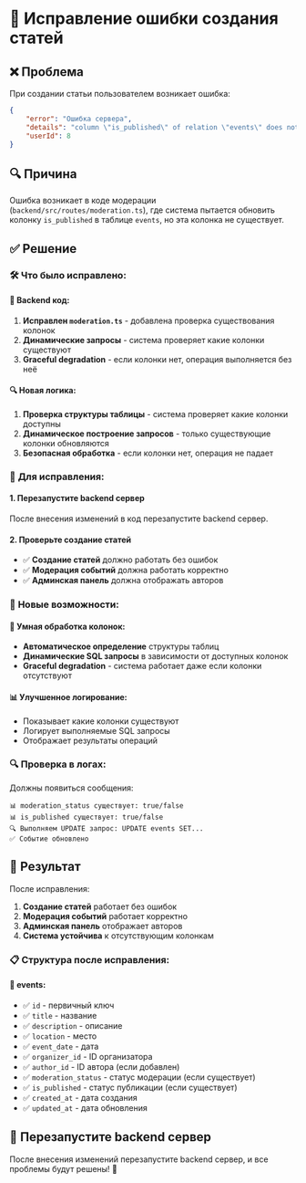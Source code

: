 # 🔧 Исправление ошибки создания статей

## ❌ Проблема
При создании статьи пользователем возникает ошибка:
```json
{
    "error": "Ошибка сервера",
    "details": "column \"is_published\" of relation \"events\" does not exist",
    "userId": 8
}
```

## 🔍 Причина
Ошибка возникает в коде модерации (`backend/src/routes/moderation.ts`), где система пытается обновить колонку `is_published` в таблице `events`, но эта колонка не существует.

## ✅ Решение

### 🛠️ **Что было исправлено:**

#### **📝 Backend код:**
1. **Исправлен `moderation.ts`** - добавлена проверка существования колонок
2. **Динамические запросы** - система проверяет какие колонки существуют
3. **Graceful degradation** - если колонки нет, операция выполняется без неё

#### **🔍 Новая логика:**
1. **Проверка структуры таблицы** - система проверяет какие колонки доступны
2. **Динамическое построение запросов** - только существующие колонки обновляются
3. **Безопасная обработка** - если колонки нет, операция не падает

### 🚀 **Для исправления:**

#### **1. Перезапустите backend сервер**
После внесения изменений в код перезапустите backend сервер.

#### **2. Проверьте создание статей**
- ✅ **Создание статей** должно работать без ошибок
- ✅ **Модерация событий** должна работать корректно
- ✅ **Админская панель** должна отображать авторов

### 🎯 **Новые возможности:**

#### **🔧 Умная обработка колонок:**
- **Автоматическое определение** структуры таблиц
- **Динамические SQL запросы** в зависимости от доступных колонок
- **Graceful degradation** - система работает даже если колонки отсутствуют

#### **📊 Улучшенное логирование:**
- Показывает какие колонки существуют
- Логирует выполняемые SQL запросы
- Отображает результаты операций

### 🔍 **Проверка в логах:**
Должны появиться сообщения:
```
📊 moderation_status существует: true/false
📊 is_published существует: true/false
🔍 Выполняем UPDATE запрос: UPDATE events SET...
✅ Событие обновлено
```

## 🎉 **Результат**

После исправления:
1. **Создание статей** работает без ошибок
2. **Модерация событий** работает корректно
3. **Админская панель** отображает авторов
4. **Система устойчива** к отсутствующим колонкам

### 📋 **Структура после исправления:**

#### **📅 events:**
- ✅ `id` - первичный ключ
- ✅ `title` - название
- ✅ `description` - описание
- ✅ `location` - место
- ✅ `event_date` - дата
- ✅ `organizer_id` - ID организатора
- ✅ `author_id` - ID автора (если добавлен)
- ✅ `moderation_status` - статус модерации (если существует)
- ✅ `is_published` - статус публикации (если существует)
- ✅ `created_at` - дата создания
- ✅ `updated_at` - дата обновления

## 🚀 **Перезапустите backend сервер**

После внесения изменений перезапустите backend сервер, и все проблемы будут решены! 🎉
